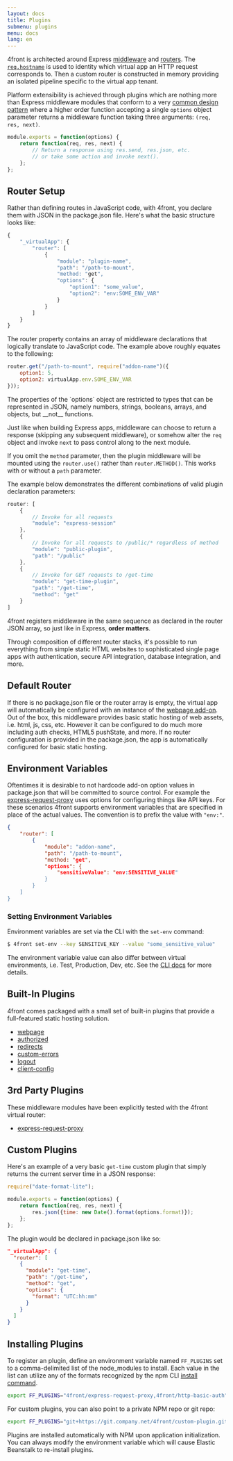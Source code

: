 ```yaml
---
layout: docs
title: Plugins
submenu: plugins
menu: docs
lang: en
---
```


4front is architected around Express [middleware](http://expressjs.com/guide/using-middleware.html) and [routers](http://expressjs.com/4x/api.html#router). The [`req.hostname`](http://expressjs.com/api.html#req.hostname) is used to identity which virtual app an HTTP request corresponds to. Then a custom router is constructed in memory providing an isolated pipeline specific to the virtual app tenant.

Platform extensibility is achieved through plugins which are nothing more than Express middleware modules that conform to a very [common design pattern](http://bites.goodeggs.com/posts/export-this/#higher_order_function) where a higher order function accepting a single `options` object parameter returns a middleware function taking three arguments: `(req, res, next)`.

~~~js
module.exports = function(options) {
	return function(req, res, next) {
		// Return a response using res.send, res.json, etc.
		// or take some action and invoke next().
	};
};
~~~

## Router Setup
Rather than defining routes in JavaScript code, with 4front, you declare them with JSON in the package.json file. Here's what the basic structure looks like:

~~~js
{
	"_virtualApp": {
		"router": [
			{
	 			"module": "plugin-name",
	 			"path": "/path-to-mount",
	 			"method: "get",
	 			"options": {
		 			"option1": "some_value",
					"option2": "env:SOME_ENV_VAR"
		 		}
	 		}
	 	]
	}
}
~~~

The router property contains an array of middleware declarations that logically translate to JavaScript code. The example above roughly equates to the following:

~~~js
router.get("/path-to-mount", require("addon-name")({
	option1: 5,
	option2: virtualApp.env.SOME_ENV_VAR
}));
~~~

<div class="doc-box doc-info" markdown="1">
The properties of the `options` object are restricted to types that can be represented in JSON, namely numbers, strings, booleans, arrays, and objects, but __not__ functions.
</div>

Just like when building Express apps, middleware can choose to return a response (skipping any subsequent middleware), or somehow alter the `req` object and invoke `next` to pass control along to the next module.

If you omit the `method` parameter, then the plugin middleware will be mounted using the `router.use()` rather than `router.METHOD()`. This works with or without a `path` parameter.

The example below demonstrates the different combinations of valid plugin declaration parameters:

~~~js
router: [
	{
		// Invoke for all requests
		"module": "express-session"
	},
	{
		// Invoke for all requests to /public/* regardless of method
		"module": "public-plugin",
		"path": "/public"
	},
	{
		// Invoke for GET requests to /get-time
		"module": "get-time-plugin",
		"path": "/get-time",
		"method": "get"
	}
]
~~~


<div class="doc-box doc-info" markdown="1">
4front registers middleware in the same sequence as declared in the router JSON array, so just like in Express, <strong>order matters</strong>.
</div>

Through composition of different router stacks, it's possible to run everything from simple static HTML websites to sophisticated single page apps with authentication, secure API integration, database integration, and more.

## Default Router
If there is no package.json file or the router array is empty, the virtual app will automatically be configured with an instance of the [webpage add-on](/docs/plugins/webpage.html). Out of the box, this middleware provides basic static hosting of web assets, i.e. html, js, css, etc. However it can be configured to do much more including auth checks, HTML5 pushState, and more. If no router configuration is provided in the package.json, the app is automatically configured for basic static hosting.

## Environment Variables
Oftentimes it is desirable to not hardcode add-on option values in package.json that will be committed to source control. For example the [express-request-proxy](/docs/plugins/express-request-proxy.html) uses options for configuring things like API keys. For these scenarios 4front supports environment variables that are specified in place of the actual values. The convention is to prefix the value with `"env:"`.

~~~json
{
	"router": [
		{
 			"module": "addon-name",
 			"path": "/path-to-mount",
 			"method: "get",
 			"options": {
				"sensitiveValue": "env:SENSITIVE_VALUE"
	 		}
 		}
 	]
}
~~~

### Setting Environment Variables
Environment variables are set via the CLI with the `set-env` command:

~~~sh
$ 4front set-env --key SENSITIVE_KEY --value "some_sensitive_value"
~~~

The environment variable value can also differ between virtual environments, i.e. Test, Production, Dev, etc. See the [CLI docs](/docs/cli.html#set-env) for more details.


## Built-In Plugins
4front comes packaged with a small set of built-in plugins that provide a full-featured static hosting solution.

* [webpage](/docs/plugins/webpage)
* [authorized](/docs/plugins/authorized.html)
* [redirects](/docs/plugins/redirects.html)
* [custom-errors](/docs/plugins/custom-errors.html)
* [logout](/docs/plugins/logout.html)
* [client-config](/docs/plugins/logout.html)

## 3rd Party Plugins
These middleware modules have been explicitly tested with the 4front virtual router:

* [express-request-proxy](/docs/plugins/express-request-proxy.html)

## Custom Plugins

Here's an example of a very basic `get-time` custom plugin that simply returns the current server time in a JSON response:

~~~js
require("date-format-lite");

module.exports = function(options) {
	return function(req, res, next) {
		res.json({time: new Date().format(options.format)});
	};
};
~~~

The plugin would be declared in package.json like so:

~~~json
"_virtualApp": {
  "router": [
    {
      "module": "get-time",
      "path": "/get-time",
      "method": "get",
      "options": {
        "format": "UTC:hh:mm"
      }
    }
  ]
}
~~~

## Installing Plugins
To register an plugin, define an environment variable named `FF_PLUGINS` set to a comma-delimited list of the node_modules to install. Each value in the list can utilize any of the formats recognized by the npm CLI [install command](https://docs.npmjs.com/cli/install).

~~~sh
export FF_PLUGINS="4front/express-request-proxy,4front/http-basic-auth"
~~~

For custom plugins, you can also point to a private NPM repo or git repo:

~~~sh
export FF_PLUGINS="git+https://git.company.net/4front/custom-plugin.git"
~~~

Plugins are installed automatically with NPM upon application initialization. You can always modify the environment variable which will cause Elastic Beanstalk to re-install plugins.
